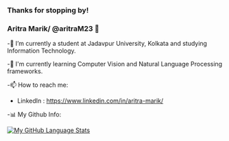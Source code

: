 ### Thanks for stopping by!
### Aritra Marik/ @aritraM23 👋 

  -🔭 I’m currently a student at Jadavpur University, Kolkata and studying Information Technology. 

  -📑 I'm currently learning Computer Vision and Natural Language Processing frameworks.

  <!--
  **devilishAM/devilishAM** is a ✨ _special_ ✨ repository because its `README.md` (this file) appears on your GitHub profile.

  Here are some ideas to get you started:


  - 🌱 I’m currently learning ...

  - 🤔 I’m looking for help with ...
  - 💬 Ask me about ...
  - 
  - 😄 Pronouns: ...
  - ⚡ Fun fact: ...
  -->

  -📫 How to reach me: 

   - LinkedIn : https://www.linkedin.com/in/aritra-marik/

  -📊 My Github Info:

<!--   [![My GitHub Stats](https://github-readme-stats.vercel.app/api/?username=devilishAM&count_private=true&theme=tokyonight&showicons=true)]()
-->
   [![My GitHub Language Stats](https://github-readme-stats.vercel.app/api/top-langs/?username=aritraM23&langs_count=5&theme=tokyonight)]()


